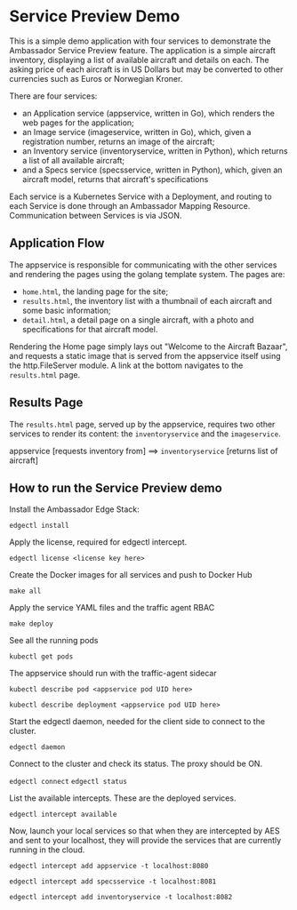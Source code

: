 # Service Preview Demo

This is a simple demo application with four services to demonstrate the Ambassador
Service Preview feature.  The application is a simple aircraft inventory, displaying
a list of available aircraft and details on each.  The asking price of each aircraft is
in US Dollars but may be converted to other currencies such as Euros or Norwegian Kroner.

There are four services:
- an Application service (appservice, written in Go), which renders the web pages for the application;
- an Image service (imageservice, written in Go), which, given a registration number, returns an image of the aircraft;
- an Inventory service (inventoryservice, written in Python), which returns a list of all available aircraft;
- and a Specs service (specsservice, written in Python), which, given an aircraft model, returns that aircraft's specifications

Each service is a Kubernetes Service with a Deployment, and routing to each Service is
done through an Ambassador Mapping Resource.  Communication between Services is via JSON.

## Application Flow

The appservice is responsible for communicating with the other services and rendering the pages using the golang
template system.  The pages are:

- ```home.html```, the landing page for the site;
- ```results.html```, the inventory list with a thumbnail of each aircraft and some basic information;
- ```detail.html```, a detail page on a single aircraft, with a photo and specifications for that aircraft model.

Rendering the Home page simply lays out "Welcome to the Aircraft Bazaar", and requests a static image that is
served from the appservice itself using the http.FileServer module.  A link at the bottom navigates to the
```results.html``` page.

## Results Page

The ```results.html``` page, served up by the appservice, requires two other services to render its content: the
```inventoryservice``` and the ```imageservice```.

appservice [requests inventory from] ==> ```inventoryservice``` [returns list of aircraft]


## How to run the Service Preview demo

Install the Ambassador Edge Stack:

`edgectl install`

Apply the license, required for edgectl intercept.

`edgectl license <license key here>`

Create the Docker images for all services and push to Docker Hub

`make all`

Apply the service YAML files and the traffic agent RBAC

`make deploy`

See all the running pods

`kubectl get pods`

The appservice should run with the traffic-agent sidecar

`kubectl describe pod <appservice pod UID here>`

`kubectl describe deployment <appservice pod UID here>`

Start the edgectl daemon, needed for the client side to connect to the cluster.

`edgectl daemon`

Connect to the cluster and check its status.  The proxy should be ON.

`edgectl connect`
`edgectl status`

List the available intercepts.  These are the deployed services.

`edgectl intercept available`

Now, launch your local services so that when they are intercepted by AES and sent to your localhost, they
will provide the services that are currently running in the cloud.

`edgectl intercept add appservice -t localhost:8080`

`edgectl intercept add specsservice -t localhost:8081`

`edgectl intercept add inventoryservice -t localhost:8082`


